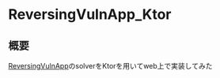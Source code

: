 # ReversingVulnApp_Ktor

## 概要
[ReversingVulnApp](https://github.com/daiki0508/VulnMemory_AES)のsolverをKtorを用いてweb上で実装してみた

